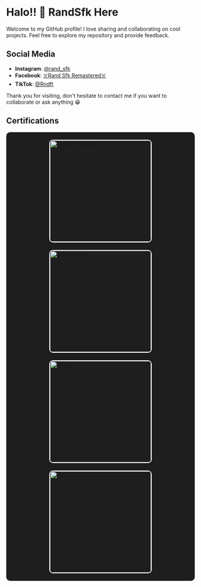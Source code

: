 # Halo!! 👋 RandSfk Here

Welcome to my GitHub profile! I love sharing and collaborating on cool projects. Feel free to explore my repository and provide feedback.

## Social Media
- **Instagram**: [@rand_sfk](https://www.instagram.com/rand_sfk)
- **Facebook**: [☠️Rand Sfk Remastered☠️](https://www.facebook.com/dmonlord27)
- **TikTok**: [@Rndft](https://www.tiktok.com/@rndft)

Thank you for visiting, don't hesitate to contact me if you want to collaborate or ask anything 😁

## Certifications
<div style="display: flex; flex-wrap: wrap; justify-content: center; gap: 20px; background-color: #1e1e1e; padding: 20px; border-radius: 10px;">
  <img src="https://api2.sololearn.com/v2/certificates/CC-7QL7TEFP/image/png" alt="Python Developer" style="width:270px; border: 2px solid #fff; border-radius: 10px;">
  <img src="https://api2.sololearn.com/v2/certificates/CC-TKNYMWO8/image/png" alt="Javascript" style="width:270px; border: 2px solid #fff; border-radius: 10px;">
  <img src="https://api2.sololearn.com/v2/certificates/CC-9I4OESTE/image/png" alt="Java" style="width:270px; border: 2px solid #fff; border-radius: 10px;">
  <img src="https://d9jmtjs5r4cgq.cloudfront.net/ComplementaryCourseCertificate/3739751/original/Randy_Nurdiansyah20231127-73-mgyn8m.jpg" alt="Hacking" style="width:270px; border: 2px solid #fff; border-radius: 10px;">
</div>
